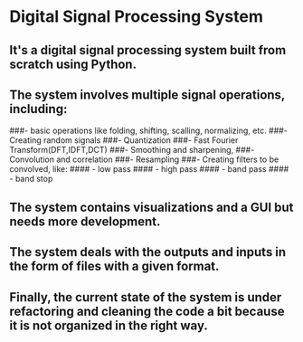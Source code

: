 # Digital Signal Processing System
## It's a digital signal processing system built from scratch using Python.
## The system involves multiple signal operations, including:
  ###- basic operations like folding, shifting, scalling, normalizing, etc.
  ###- Creating random signals
  ###- Quantization
  ###- Fast Fourier Transform(DFT,IDFT,DCT)
  ###- Smoothing and sharpening,
  ###- Convolution and correlation
  ###- Resampling
  ###- Creating filters to be convolved, like:
       #### - low pass
       #### - high pass
       #### - band pass
       #### - band stop
## The system contains visualizations and a GUI but needs more development.
## The system deals with the outputs and inputs in the form of files with a given format.
## Finally, the current state of the system is under refactoring and cleaning the code a bit because it is not organized in the right way.

